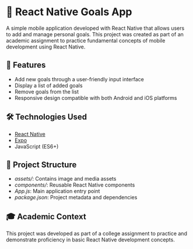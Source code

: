 # 🎯 React Native Goals App

A simple mobile application developed with React Native that allows users to add and manage personal goals. This project was created as part of an academic assignment to practice fundamental concepts of mobile development using React Native.

## 📱 Features

- Add new goals through a user-friendly input interface
- Display a list of added goals
- Remove goals from the list
- Responsive design compatible with both Android and iOS platforms

## 🛠️ Technologies Used

- [React Native](https://reactnative.dev/)
- [Expo](https://expo.dev/)
- JavaScript (ES6+)

## 📁 Project Structure

- *assets/*: Contains image and media assets
- *components/*: Reusable React Native components
- *App.js*: Main application entry point
- *package.json*: Project metadata and dependencies

## 🎓 Academic Context

This project was developed as part of a college assignment to practice and demonstrate proficiency in basic React Native development concepts.
